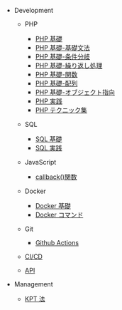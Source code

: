 - Development

  - PHP

    - [PHP 基礎](PHP/PHP基礎.md)
    - [PHP 基礎-基礎文法](PHP/PHP基礎（基本文法）.md)
    - [PHP 基礎-条件分岐](PHP/PHP基礎（条件分岐）.md)
    - [PHP 基礎-繰り返し処理](PHP/PHP基礎（繰り返し処理）.md)
    - [PHP 基礎-関数](PHP/PHP基礎（関数）.md)
    - [PHP 基礎-配列](PHP/PHP基礎（配列）.md)
    - [PHP 基礎-オブジェクト指向](PHP/PHP基礎（オブジェクト指向）.md)
    - [PHP 実践](PHP/PHP実践.md)
    - [PHP テクニック集](PHP/PHPテクニック集.md)

  - SQL

    - [SQL 基礎](SQL/SQL基礎.md)
    - [SQL 実践](SQL/SQL実践.md)

  - JavaScript

    - [callback()関数](<JavaScript/callback()関数.md>)

  - Docker

    - [Docker 基礎](Docker/Docker基礎（環境導入）.md)
    - [Docker コマンド](Docker/コマンドチートシート.md)

  - Git

    - [Github Actions](Git/GithubActions.md)

  - [CI/CD](Development/CI-CDツール.md)
  - [API](Development/API.md)

- Management

  - [KPT 法](Management/KPT法.md)
